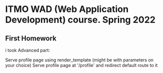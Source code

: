 # ITMO WAD (Web Application Development) course. Spring 2022

## First Homework

i took Advanced part:

Serve profile page using render_template (might be with parameters on your choice)
Serve profile page at '/profile' and redirect default route to it

